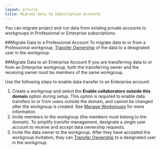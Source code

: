 ```yaml
---
layout: article
title: Migrate Data to Subscription Accounts
---
```


You can migrate project and run data from existing private accounts to workgroups in Professional or Enterprise subscriptions.  

##Migrate Data to a Professional Account
To migrate data to or from a Professional workgroup, [Transfer Ownership](/articles/tutorials/transfer-ownership) of the data to a designated user in the workgroup. 

##Migrate Data to an Enterprise Account
If you are transferring data to or from an Enterprise workgroup, both the transferring owner and the receiving owner must be members of the same workgroup. 

Use the following steps to enable data transfer to an Enterprise account:

1. Create a workgroup and select the **Enable collaborators outside this domain** option during setup. This option is required to enable data transfers to or from users outside the domain, and cannot be changed after the workgroup is created. See [Manage Workgroups](/articles/tutorials/manage-workgroups) for more information.
2. Invite members to the workgroup (the members must belong to the domain). To simplify transfer management, designate a single user account to receive and accept data ownership requests.
3. Invite the data owner to the workgroup. After they have accepted the workgroup invitation, they can [Transfer Ownership](/articles/tutorials/transfer-ownership) to a designated user in the workgroup. 